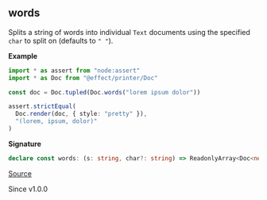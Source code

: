 ## words

Splits a string of words into individual `Text` documents using the
specified `char` to split on (defaults to `" "`).

**Example**

```ts
import * as assert from "node:assert"
import * as Doc from "@effect/printer/Doc"

const doc = Doc.tupled(Doc.words("lorem ipsum dolor"))

assert.strictEqual(
  Doc.render(doc, { style: "pretty" }),
  "(lorem, ipsum, dolor)"
)
```

**Signature**

```ts
declare const words: (s: string, char?: string) => ReadonlyArray<Doc<never>>
```

[Source](https://github.com/Effect-TS/effect/tree/main/packages/printer/src/Doc.ts#L2354)

Since v1.0.0